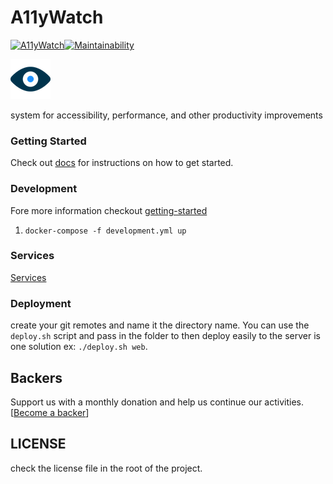 # A11yWatch

[![A11yWatch](https://circleci.com/gh/A11yWatch/a11ywatch.svg?style=svg)](https://circleci.com/gh/A11yWatch/a11ywatch)[![Maintainability](https://api.codeclimate.com/v1/badges/f5fdfe29c6e911f323cf/maintainability)](https://codeclimate.com/github/A11yWatch/a11ywatch/maintainability)

![A11yWatch](web/public/static/img/favicon.png?raw=true "A11yWatch Logo")

system for accessibility, performance, and other productivity improvements

### Getting Started

Check out [docs](https://github.com/A11yWatch/a11ywatch-docs) for instructions on how to get started.

### Development

Fore more information checkout [getting-started](https://a11ywatch.github.io/a11ywatch-docs/docs/getting-started)

1. `docker-compose -f development.yml up`

### Services

[Services](https://a11ywatch.github.io/a11ywatch-docs/docs/services)

### Deployment

create your git remotes and name it the directory name. You can use the `deploy.sh` script and pass in the folder to then deploy easily to the server is one solution ex: `./deploy.sh web`.

## Backers

Support us with a monthly donation and help us continue our activities. [[Become a backer](https://opencollective.com/a11ywatch#backer)]

## LICENSE

check the license file in the root of the project.
